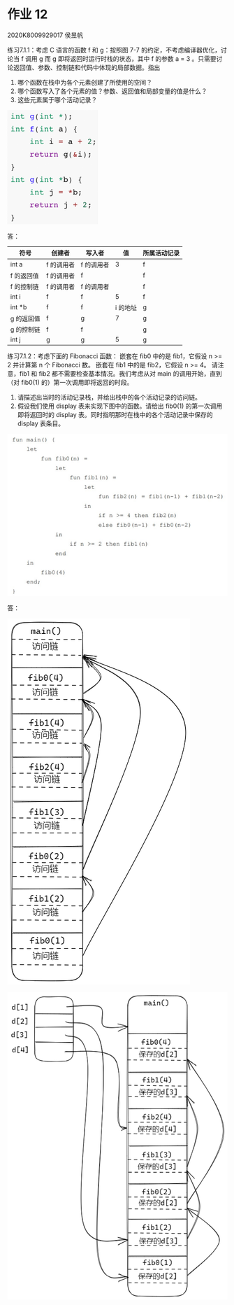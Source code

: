 # 作业 12

2020K8009929017 侯昱帆

练习7.1.1：考虑 C 语言的函数 f 和 g：按照图 7-7 的约定，不考虑编译器优化，讨论当 f 调用 g 而 g 即将返回时运行时栈的状态，其中 f 的参数 a = 3 。只需要讨论返回值、参数、控制链和代码中体现的局部数据。指出
1. 哪个函数在栈中为各个元素创建了所使用的空间？
2. 哪个函数写入了各个元素的值？参数、返回值和局部变量的值是什么？
3. 这些元素属于哪个活动记录？

![](assets/compile-hm12-1.png)

答：

| 符号       | 创建者     | 写入者     | 值       | 所属活动记录 |
| ---------- | ---------- | ---------- | -------- | ------------ |
| int a      | f 的调用者 | f 的调用者 | 3        | f            |
| f 的返回值 | f 的调用者 | f          |          | f            |
| f 的控制链 | f 的调用者 | f 的调用者 |          | f            |
| int i      | f          | f          | 5        | f            |
| int \*b    | f          | f          | i 的地址 | g            |
| g 的返回值 | f          | g          | 7        | g            |
| g 的控制链 | f          | f          |          | g            |
| int j      | g          | g          | 5        | g            |

练习7.1.2：考虑下面的 Fibonacci 函数：
嵌套在 fib0 中的是 fib1，它假设 n >= 2 并计算第 n 个 Fibonacci 数。
嵌套在 fib1 中的是 fib2，它假设 n >= 4。
请注意，fib1 和 fib2 都不需要检查基本情况。我们考虑从对 main 的调用开始，直到（对 fib0(1) 的）第一次调用即将返回的时段。
1. 请描述出当时的活动记录栈，并给出栈中的各个活动记录的访问链。
2. 假设我们使用 display 表来实现下图中的函数。请给出 fib0(1) 的第一次调用即将返回时的 display 表。同时指明那时在栈中的各个活动记录中保存的 display 表条目。

![](assets/compile-hm12-2.png)

答：

![](assets/compile-hm12-3.png)

![](assets/compile-hm12-4.png)

